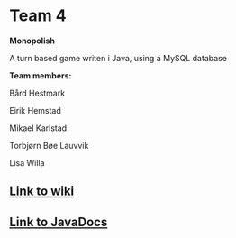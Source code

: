 # Team 4
**Monopolish**

A turn based game writen i Java, using a MySQL database

**Team members:**

Bård Hestmark

Eirik Hemstad

Mikael Karlstad

Torbjørn Bøe Lauvvik

Lisa Willa

## [Link to wiki](https://gitlab.stud.iie.ntnu.no/team04/monopolish/wikis/home)

## [Link to JavaDocs](http://team04.pages.stud.idi.ntnu.no/monopolish/)